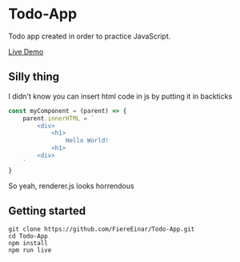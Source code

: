 # Todo-App

Todo app created in order to practice JavaScript.

[Live Demo](fiereeinar.github.io/Todo-App-Site/)

## Silly thing

I didn't know you can insert html code in js by putting it in backticks

``` JavaScript
const myComponent = (parent) => {
    parent.innerHTML = `
        <div>
            <h1>
                Hello World!
            <h1>
        <div>
    `
}
```

So yeah, renderer.js looks horrendous

## Getting started

```
git clone https://github.com/FiereEinar/Todo-App.git
cd Todo-App
npm install
npm run live
```

